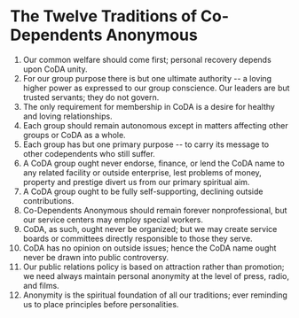 # The Twelve Traditions of Co-Dependents Anonymous

1. Our common welfare should come first; personal recovery depends upon CoDA unity.
2. For our group purpose there is but one ultimate authority -- a loving higher power as expressed to our group conscience. Our leaders are but trusted servants; they do not govern.
3. The only requirement for membership in CoDA is a desire for healthy and loving relationships.
4. Each group should remain autonomous except in matters affecting other groups or CoDA as a whole.
5. Each group has but one primary purpose -- to carry its message to other codependents who still suffer.
6. A CoDA group ought never endorse, finance, or lend the CoDA name to any related facility or outside enterprise, lest problems of money, property and prestige divert us from our primary spiritual aim.
7. A CoDA group ought to be fully self-supporting, declining outside contributions.
8. Co-Dependents Anonymous should remain forever nonprofessional, but our service centers may employ special workers.
9. CoDA, as such, ought never be organized; but we may create service boards or committees directly responsible to those they serve.
10. CoDA has no opinion on outside issues; hence the CoDA name ought never be drawn into public controversy.
11. Our public relations policy is based on attraction rather than promotion; we need always maintain personal anonymity at the level of press, radio, and films.
12. Anonymity is the spiritual foundation of all our traditions; ever reminding us to place principles before personalities.